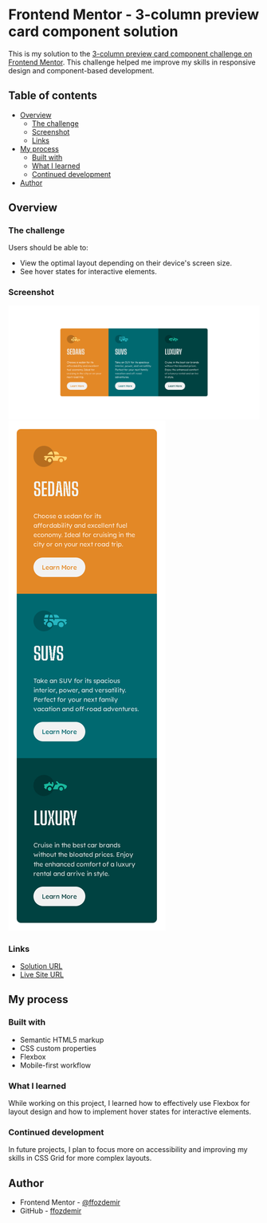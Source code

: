 # Frontend Mentor - 3-column preview card component solution

This is my solution to the [3-column preview card component challenge on Frontend Mentor](https://www.frontendmentor.io/challenges/3column-preview-card-component-pH92eAR2-). This challenge helped me improve my skills in responsive design and component-based development.

## Table of contents

- [Overview](#overview)
  - [The challenge](#the-challenge)
  - [Screenshot](#screenshot)
  - [Links](#links)
- [My process](#my-process)
  - [Built with](#built-with)
  - [What I learned](#what-i-learned)
  - [Continued development](#continued-development)
- [Author](#author)

## Overview

### The challenge

Users should be able to:

- View the optimal layout depending on their device's screen size.
- See hover states for interactive elements.

### Screenshot

![Desktop Screenshot](./images/screenshot.jpg)
![Mobile Screenshot](./images/screenshot-mobile.jpg)

### Links

- [Solution URL](https://github.com/ffozdemir/3-column-preview-card-component)
- [Live Site URL]()

## My process

### Built with

- Semantic HTML5 markup
- CSS custom properties
- Flexbox
- Mobile-first workflow

### What I learned

While working on this project, I learned how to effectively use Flexbox for layout design and how to implement hover states for interactive elements.

### Continued development

In future projects, I plan to focus more on accessibility and improving my skills in CSS Grid for more complex layouts.

## Author

- Frontend Mentor - [@ffozdemir](https://www.frontendmentor.io/profile/ffozdemir)
- GitHub - [ffozdemir](https://github.com/ffozdemir)
